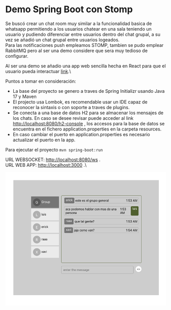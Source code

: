 # Demo Spring Boot con Stomp

Se buscó crear un chat room muy similar a la funcionalidad basica de whatsapp
permitiendo a los usuarios chatear en una sala teniendo un usuario y pudiendo
diferenciar entre usuarios dentro del chat grupal, a su vez se añadió un chat grupal
entre usuarios logeados.\
Para las notificaciones push empleamos STOMP, tambien se pudo emplear RabbitMQ pero al ser una demo considere que sera muy tedioso de configurar.

Al ser una demo se añadio una app web sencilla hecha en React para que el usuario
pueda interactuar [link](https://github.com/ericklv/react-front).\


Puntos a tomar en consideración:
- La base del proyecto se genero a traves de Spring Initializr usando Java 17 y Maven
- El projecto usa Lombok, es recomendable usar un IDE capaz de reconocer la sintaxis o con soporte a traves de plugins.
- Se conecta a una base de datos H2 para se almacenar los mensajes de los chats. En caso se desee revisar puede acceder al link [http://localhost:8080/h2-console](http://localhost:8080/h2-console) ,
los accesos para la base de datos se encuentra en el fichero application.properties en la carpeta resources.
- En caso cambiar el puerto en application.properties es necesario actualizar el puerto en la app.

Para ejecutar el proyecto
`mvn spring-boot:run`

URL WEBSOCKET: [http://localhost:8080/ws](http://localhost:8080/ws) .\
URL WEB APP: [http://localhost:3000](http://localhost:3000) .\

![Drag Racing](web-app.png)
